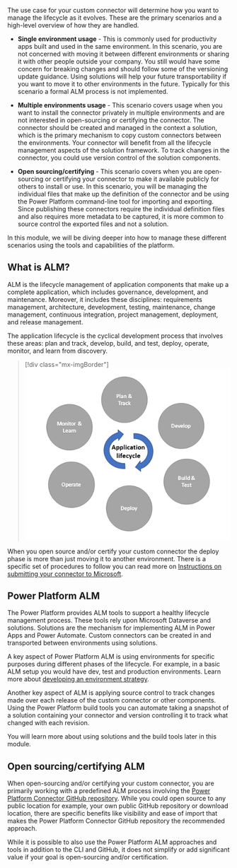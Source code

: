 The use case for your custom connector will determine how you want to manage the lifecycle as it evolves. These are the primary scenarios and a high-level overview of how they are handled.

-   **Single environment usage** - This is commonly used for productivity apps built and used in the same environment. In this scenario, you are not concerned with moving it between different environments or sharing it with other people outside your company. You still would have some concern for breaking changes and should follow some of the versioning update guidance. Using solutions will help your future transportability if you want to move it to other environments in the future. Typically for this scenario a formal ALM process is not implemented.

-   **Multiple environments usage** - This scenario covers usage when you want to install the connector privately in multiple environments and are not interested in open-sourcing or certifying the connector. The connector should be created and managed in the context a solution, which is the primary mechanism to copy custom connectors between the environments. Your connector will benefit from all the lifecycle management aspects of the solution framework. To track changes in the connector, you could use version control of the solution components.

-   **Open sourcing/certifying** - This scenario covers when you are open-sourcing or certifying your connector to make it available publicly for others to install or use. In this scenario, you will be managing the individual files that make up the definition of the connector and be using the Power Platform command-line tool for importing and exporting. Since publishing these connectors require the individual definition files and also requires more metadata to be captured, it is more common to source control the exported files and not a solution.

In this module, we will be diving deeper into how to manage these different scenarios using the tools and capabilities of the platform.

## What is ALM?

ALM is the lifecycle management of application components that make up a complete application, which includes governance, development, and maintenance. Moreover, it includes these disciplines: requirements management, architecture, development, testing, maintenance, change management, continuous integration, project management, deployment, and release management.

The application lifecycle is the cyclical development process that involves these areas: plan and track, develop, build, and test, deploy, operate, monitor, and learn from discovery.

> [!div class="mx-imgBorder"]
> [![Diagram of the cyclical development process of application lifecycle.](../media/diagram-application-lifecycle.png)](../media/diagram-application-lifecycle.png#lightbox)

When you open source and/or certify your custom connector the deploy phase is more than just moving it to another environment. There is a specific set of procedures to follow you can read more on [Instructions on submitting your connector to Microsoft](https://docs.microsoft.com/connectors/custom-connectors/certification-submission/?azure-portal=true).

## Power Platform ALM

The Power Platform provides ALM tools to support a healthy lifecycle management process. These tools rely upon Microsoft Dataverse and solutions. Solutions are the mechanism for implementing ALM in Power Apps and Power Automate. Custom connectors can be created in and transported between environments using solutions.

A key aspect of Power Platform ALM is using environments for specific purposes during different phases of the lifecycle. For example, in a basic ALM setup you would have dev, test and production environments. Learn more about [developing an environment strategy](https://docs.microsoft.com/power-platform/alm/environment-strategy-alm/?azure-portal=true).

Another key aspect of ALM is applying source control to track changes made over each release of the custom connector or other components. Using the Power Platform build tools you can automate taking a snapshot of a solution containing your connector and version controlling it to track what changed with each revision.

You will learn more about using solutions and the build tools later in this module.

## Open sourcing/certifying ALM

When open-sourcing and/or certifying your custom connector, you are primarily working with a predefined ALM process involving the [Power Platform Connector GitHub repository](https://github.com/Microsoft/PowerPlatformConnectors/?azure-portal=true). While you could open source to any public location for example, your own public GitHub repository or download location, there are specific benefits like visibility and ease of import that makes the Power Platform Connector GitHub repository the recommended approach.

While it is possible to also use the Power Platform ALM approaches and tools in addition to the CLI and GitHub, it does not simplify or add significant value if your goal is open-sourcing and/or certification.